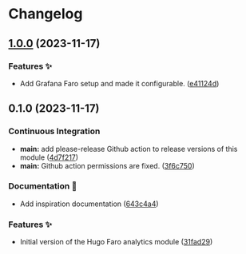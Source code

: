 # Changelog

## [1.0.0](https://github.com/cbos/hugo-faro-analytics/compare/v0.1.0...v1.0.0) (2023-11-17)


### Features ✨

* Add Grafana Faro setup and made it configurable. ([e41124d](https://github.com/cbos/hugo-faro-analytics/commit/e41124db903a12f22bd318639d2e4c9b1d2819b7))

## 0.1.0 (2023-11-17)


### Continuous Integration

* **main:** add please-release Github action to release versions of this module ([4d7f217](https://github.com/cbos/hugo-faro-analytics/commit/4d7f217d5b40f440d80d36383548947383339f10))
* **main:** Github action permissions are fixed. ([3f6c750](https://github.com/cbos/hugo-faro-analytics/commit/3f6c7507082b04a55c11be1d67b00c01bea122dd))


### Documentation 📝

* Add inspiration documentation ([643c4a4](https://github.com/cbos/hugo-faro-analytics/commit/643c4a4e78cca95ead37398c2d58992ebc07a98f))


### Features ✨

* Initial version of the Hugo Faro analytics module ([31fad29](https://github.com/cbos/hugo-faro-analytics/commit/31fad29589469d47697eaf46da5e3a8f11cd6f94))
